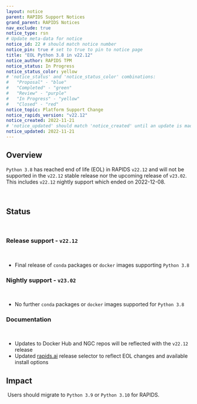 ```yaml
---
layout: notice
parent: RAPIDS Support Notices
grand_parent: RAPIDS Notices
nav_exclude: true
notice_type: rsn
# Update meta-data for notice
notice_id: 22 # should match notice number
notice_pin: true # set to true to pin to notice page
title: "EOL Python 3.8 in v22.12"
notice_author: RAPIDS TPM
notice_status: In Progress
notice_status_color: yellow
# 'notice_status' and 'notice_status_color' combinations:
#   "Proposal" - "blue"
#   "Completed" - "green"
#   "Review" - "purple"
#   "In Progress" - "yellow"
#   "Closed" - "red"
notice_topic: Platform Support Change
notice_rapids_version: "v22.12"
notice_created: 2022-11-21
# 'notice_updated' should match 'notice_created' until an update is made
notice_updated: 2022-11-21
---
```


## Overview

`Python 3.8` has reached end of life (EOL) in RAPIDS `v22.12` and will
not be supported in the `v22.12` stable release nor the upcoming release of `v23.02`. This includes `v22.12`
nightly support which ended on 2022-12-08.

​
## Status
​
### Release support - `v22.12`
​
- Final release of `conda` packages or `docker` images supporting `Python 3.8`
​
### Nightly support - `v23.02`
​
- No further `conda` packages or `docker` images supported for `Python 3.8`
​
### Documentation
​
- Updates to Docker Hub and NGC repos will be reflected with the `v22.12` release
- Updated [rapids.ai](https://rapids.ai/start#rapids-release-selector) release
selector to reflect EOL changes and available install options
​
## Impact
​
Users should migrate to `Python 3.9` or `Python 3.10` for RAPIDS.


